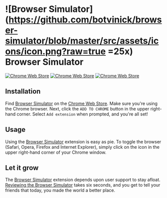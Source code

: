 # ![Browser Simulator](https://github.com/botvinick/browser-simulator/blob/master/src/assets/icons/icon.png?raw=true =25x) Browser Simulator
[![Chrome Web Store](https://img.shields.io/chrome-web-store/users/ejpilpdcahcfkhanpikmgadenjhpchem.svg)](https://chrome.google.com/webstore/detail/browser-simulator/cpjgohinlofnibpmebgdhpchbpjkkman)
[![Chrome Web Store](https://img.shields.io/chrome-web-store/rating/ejpilpdcahcfkhanpikmgadenjhpchem.svg)](https://chrome.google.com/webstore/detail/browser-simulator/cpjgohinlofnibpmebgdhpchbpjkkman/reviews)
[![Chrome Web Store](https://img.shields.io/chrome-web-store/rating-count/ejpilpdcahcfkhanpikmgadenjhpchem.svg)](https://chrome.google.com/webstore/detail/browser-simulator/cpjgohinlofnibpmebgdhpchbpjkkman/reviews)
## Installation
Find [Browser Simulator](https://chrome.google.com/webstore/detail/browser-simulator/cpjgohinlofnibpmebgdhpchbpjkkman) on the [Chrome Web Store](https://chrome.google.com/webstore/category/extensions). Make sure you're using the Chrome browser. Next, click the `ADD TO CHROME` button in the upper right-hand corner. Select `Add extension` when prompted, and you're all set!
## Usage
Using the [Browser Simulator](https://chrome.google.com/webstore/detail/browser-simulator/cpjgohinlofnibpmebgdhpchbpjkkman) extension is easy as pie. To toggle the browser (Safari, Opera, Firefox and Internet Explorer), simply click on the icon in the upper right-hand corner of your Chrome window.
## Let it grow
The [Browser Simulator](https://chrome.google.com/webstore/detail/browser-simulator/cpjgohinlofnibpmebgdhpchbpjkkman) extension depends upon user support to stay afloat. [Reviewing the Browser Simulator](https://chrome.google.com/webstore/detail/hey-beter/ejpilpdcahcfkhanpikmgadenjhpchem/reviews) takes six seconds, and you get to tell your friends that today, you made the world a better place.
